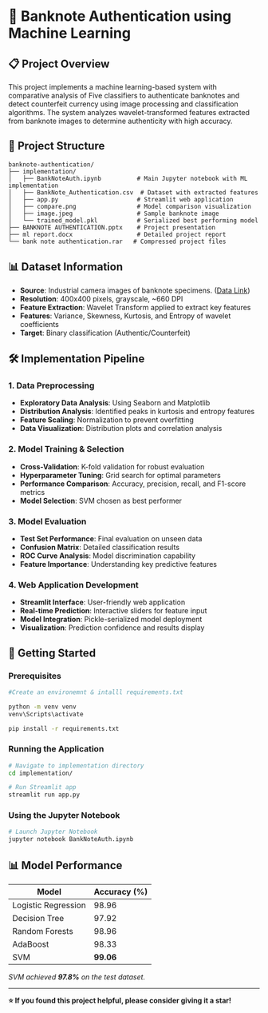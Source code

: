 # 💸 Banknote Authentication using Machine Learning


## 📋 Project Overview

This project implements a machine learning-based system with comparative analysis of Five classifiers to authenticate banknotes and detect counterfeit currency using image processing and classification algorithms. The system analyzes wavelet-transformed features extracted from banknote images to determine authenticity with high accuracy.

## 📁 Project Structure

```
banknote-authentication/
├── implementation/
│   ├── BankNoteAuth.ipynb          # Main Jupyter notebook with ML implementation
│   ├── BankNote_Authentication.csv  # Dataset with extracted features
│   ├── app.py                      # Streamlit web application
│   ├── compare.png                 # Model comparison visualization
│   ├── image.jpeg                  # Sample banknote image
│   └── trained_model.pkl           # Serialized best performing model
├── BANKNOTE AUTHENTICATION.pptx    # Project presentation
├── ml report.docx                  # Detailed project report
└── bank note authentication.rar   # Compressed project files
```

## 📊 Dataset Information

- **Source**: Industrial camera images of banknote specimens. ([Data Link](https://www.kaggle.com/datasets/ritesaluja/bank-note-authentication-uci-data))
- **Resolution**: 400x400 pixels, grayscale, ~660 DPI
- **Feature Extraction**: Wavelet Transform applied to extract key features
- **Features**: Variance, Skewness, Kurtosis, and Entropy of wavelet coefficients
- **Target**: Binary classification (Authentic/Counterfeit)

## 🛠️ Implementation Pipeline

### 1. Data Preprocessing
- **Exploratory Data Analysis**: Using Seaborn and Matplotlib
- **Distribution Analysis**: Identified peaks in kurtosis and entropy features
- **Feature Scaling**: Normalization to prevent overfitting
- **Data Visualization**: Distribution plots and correlation analysis

### 2. Model Training & Selection
- **Cross-Validation**: K-fold validation for robust evaluation
- **Hyperparameter Tuning**: Grid search for optimal parameters
- **Performance Comparison**: Accuracy, precision, recall, and F1-score metrics
- **Model Selection**: SVM chosen as best performer

### 3. Model Evaluation
- **Test Set Performance**: Final evaluation on unseen data
- **Confusion Matrix**: Detailed classification results
- **ROC Curve Analysis**: Model discrimination capability
- **Feature Importance**: Understanding key predictive features

### 4. Web Application Development
- **Streamlit Interface**: User-friendly web application
- **Real-time Prediction**: Interactive sliders for feature input
- **Model Integration**: Pickle-serialized model deployment
- **Visualization**: Prediction confidence and results display

## 🚀 Getting Started

### Prerequisites
```bash
#Create an environemnt & intalll requirements.txt

python -m venv venv
venv\Scripts\activate

pip install -r requirements.txt
```

### Running the Application
```bash
# Navigate to implementation directory
cd implementation/

# Run Streamlit app
streamlit run app.py
```

### Using the Jupyter Notebook
```bash
# Launch Jupyter Notebook
jupyter notebook BankNoteAuth.ipynb
```
## 📊 Model Performance

| Model              | Accuracy (%) |
|-------------------|--------------|
| Logistic Regression | 98.96     |
| Decision Tree | 97.92        |
| Random Forests | 98.96        |
| AdaBoost | 98.33        |
| SVM | **99.06**        |

*SVM achieved **97.8%** on the test dataset.*

---

**⭐ If you found this project helpful, please consider giving it a star!**
